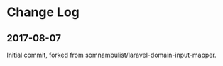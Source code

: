 Change Log
==========

2017-08-07
----------

Initial commit, forked from somnambulist/laravel-domain-input-mapper.
